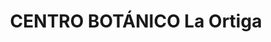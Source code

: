 ---
title: "CENTRO BOTÁNICO La Ortiga"
url: /mexicali/centro-botanico-la-ortiga/
shop: herbolario
---